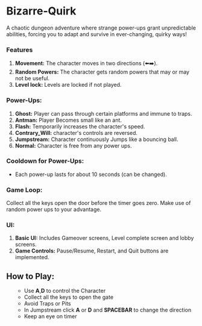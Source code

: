 # Bizarre-Quirk
A chaotic dungeon adventure where strange power-ups grant unpredictable abilities, forcing you to adapt and survive in ever-changing, quirky ways!

### Features
<ol>
<li><b>Movement:</b> The character moves in two directions (⬅️➡️).</li>
<li><b>Random Powers:</b> The character gets random powers that may or may not be useful.</li>
<li><b>Level lock:</b> Levels are locked if not played.</li>

</ol>

### Power-Ups:
<ol>
<li><b>Ghost:</b> Player can pass through certain platforms and immune to traps.</li>
<li><b>Antman:</b> Player Becomes small like an ant.</li>
<li><b>Flash:</b>  Temporarily increases the character's speed.</li>
  <li><b>Contrary_Will:</b>  character's controls are reversed.</li>
  <li><b>Jumpstream:</b>  Character continuously Jumps like a bouncing ball.</li>
    <li><b>Normal:</b>  Character is free from any power ups.</li>
</ol>

### Cooldown for Power-Ups:
<ul>
  <li>Each power-up lasts for about 10 seconds (can be changed).</li>
</ul>

### Game Loop:
Collect all the keys open the door before the timer goes zero. Make use of random power ups to your advantage.

### UI:
<ol>
<li><b>Basic UI:</b> Includes Gameover screens, Level complete screen and lobby screens.</li>
<li><b>Game Controls:</b> Pause/Resume, Restart, and Quit buttons are implemented.</li>
</ol>

## How to Play:
<ol>
    <ul>
      <li>Use <b>A</b>,<b>D</b> to control the Character</li>
         <li> Collect all the keys to open the gate</li></li>
         <li>Avoid Traps or Pits</li>
      <li>In Jumpstream  click <b>A</b> or <b>D</b> and <b>SPACEBAR</b> to change the direction</li>
     <li>Keep an eye on timer</li> 
    </ul>
</ol>

